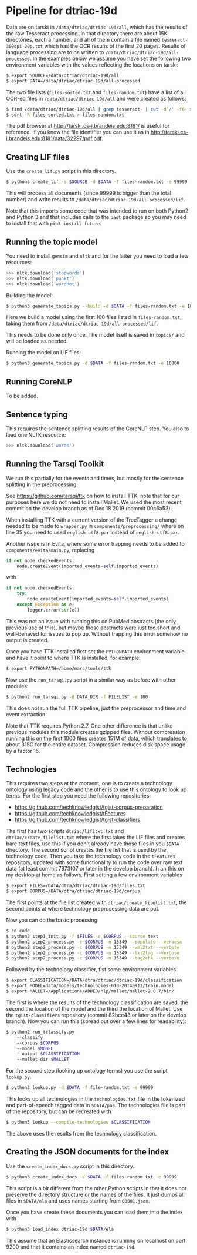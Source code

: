 # Pipeline for dtriac-19d

Data are on tarski in `/data/dtriac/dtriac-19d/all`, which has the results of the raw Tesseract processing. In that directory there are about 15K directories, each a number, and all of them contain a file named `tesseract-300dpi-20p.txt` which has the OCR results of the first 20 pages. Results of language processing are to be written to  `/data/dtriac/dtriac-19d/all-processed`. In the examples below we assume you have set the following two environment variables with the values reflecting the locations on tarski:

```bash
$ export SOURCE=/data/dtriac/dtriac-19d/all
$ export DATA=/data/dtriac/dtriac-19d/all-processed
```


The two file lists (`files-sorted.txt` and `files-random.txt`) have a list of all OCR-ed files in `/data/dtriac/dtriac-19d/all` and were created as follows:

```bash
$ find /data/dtriac/dtriac-19d/all | grep tesseract- | cut -d'/' -f6- > files-sorted.txt
$ sort -R files-sorted.txt > files-random.txt
```

The pdf browser at http://tarski.cs-i.brandeis.edu:8181/ is useful for reference. If you know the file identifier you can use it as in http://tarski.cs-i.brandeis.edu:8181/data/32297/pdf.pdf.


## Creating LIF files

Use the `create_lif.py` script in this directory.

```bash
$ python3 create_lif -s $SOURCE -d $DATA -f files-random.txt -e 99999
```

This will process all documents (since 99999 is bigger than the total number) and write results to `/data/dtriac/dtriac-19d/all-processed/lif`.

Note that this imports some code that was intended to run on both Python2 and Python 3 and that includes calls to the `past` package so you may need to install that with `pip3 install future`.


## Running the topic model

You need to install `gensim` and `nltk` and for the latter you need to load a few resources:

```python
>>> nltk.download('stopwords')
>>> nltk.download('punkt')
>>> nltk.download('wordnet')
```

Building the model:

```bash
$ python3 generate_topics.py --build -d $DATA -f files-random.txt -e 100
```

Here we build a model using the first 100 files listed in `files-random.txt`, taking them from `/data/dtriac/dtriac-19d/all-processed/lif`.

This needs to be done only once. The model itself is saved in `topics/` and will be loaded as needed.

Running the model on LIF files:

```bash
$ python3 generate_topics.py -d $DATA -f files-random.txt -e 16000
```

## Running CoreNLP

To be added.


## Sentence typing

This requires the sentence splitting results of the CoreNLP step. You also to load one NLTK resource:

```python
>>> nltk.download('words')
```


## Running the Tarsqi Toolkit

We run this partially for the events and times, but mostly for the sentence splitting in the preprocessing.

See https://github.com/tarsqi/ttk on how to install TTK, note that for our purposes here we do not need to install Mallet. We used the most recent commit on the develop branch as of Dec 18 2019 (commit 00c6a53).

When installing TTK with a current version of the TreeTagger a change needed to be made to `wrapper.py` in `components/preprocessing/` where on line 35 you need to used `english-utf8.par` instead of `english-utf8.par`.

Another issue is in Evita, where some error trapping needs to be added to `components/evita/main.py`, replacing

```python
if not node.checkedEvents:
    node.createEvent(imported_events=self.imported_events)
```

with

```python
if not node.checkedEvents:
    try:
        node.createEvent(imported_events=self.imported_events)
    except Exception as e:
        logger.error(str(e))
```

This was not an issue with running this on PubMed abstracts (the only previous use of this), but maybe those abstracts were just too short and well-behaved for issues to pop up. Without trapping this error somehow no output is created.

Once you have TTK installed first set the `PYTHONPATH` environment variable and have it point to where TTK is installed, for example:

```bash
$ export PYTHONPATH=/home/marc/tools/ttk
```

Now use the `run_tarsqi.py` script in a similar way as before with other modules:

```bash
$ python2 run_tarsqi.py -d DATA_DIR -f FILELIST -e 100
```

This does not run the full TTK pipeline, just the preprocessor and time and event extraction.

Note that TTK requires Python 2.7. One other difference is that unlike previous modules this module creates gzipped files. Without compression running this on the first 1000 files creates 151M of data, which translates to about 315G for the entire dataset. Compression reduces disk space usage by a factor 15.


## Technologies

This requires two steps at the moment, one is to create a technology ontology using legacy code and the other is to use this ontology to look up terms. For the first step you need the following repositories:

- https://github.com/techknowledgist/tgist-corpus-preparation
- https://github.com/techknowledgist/tFeatures
- https://github.com/techknowledgist/tgist-classifiers

The first has two scripts `dtriac/lif2txt.txt` and `dtriac/create_filelist.txt` where the first takes the LIF files and creates bare text files, use this if you don't already have those files in you `$DATA` directory. The second script creates the file list that is used by the technology code. Then you take the technology code in the `tFeatures` repository, updated with some functionality to run the code over raw text data (at least commit 7973f07 or later in the develop branch). I ran this on my desktop at home as follows. First setting a few environment variables

```bash
$ export FILES=/DATA/dtra/dtriac/dtriac-19d/files.txt
$ export CORPUS=/DATA/dtra/dtriac/dtriac-19d/corpus
```

The first points at the file list created with `dtriac/create_filelist.txt`, the second points at where technology preprocessing data are put.

Now you can do the basic processing:

```bash
$ cd code
$ python2 step1_init.py -f $FILES -c $CORPUS --source text
$ python2 step2_process.py -c $CORPUS -n 15349 --populate --verbose
$ python2 step2_process.py -c $CORPUS -n 15349 --xml2txt --verbose
$ python2 step2_process.py -c $CORPUS -n 15349 --txt2tag --verbose
$ python2 step2_process.py -c $CORPUS -n 15349 --tag2chk --verbose
```

Followed by the technology classifier, fist some environment variables

```bash
$ export CLASSIFICATION=/DATA/dtra/dtriac/dtriac-19d/classification
$ export MODEL=data/models/technologies-010-20140911/train.model
$ export MALLET=/Applications/ADDED/nlp/mallet/mallet-2.0.7/bin/
```

The first is where the results of the technology classification are saved, the second the location of the model and the third the location of Mallet. Use the `tgist-classifiers` repository (commit 82bce43 or later on the develop branch). Now you can run this (spread out over a few lines for readability):

```bash
$ python2 run_tclassify.py
    --classify
    --corpus $CORPUS
    --model $MODEL
    --output $CLASSIFICATION
    --mallet-dir $MALLET
```

For the second step (looking up ontology terms) you use the script `lookup.py`.

```bash
$ python3 lookup.py -d $DATA -f file-random.txt -e 99999
```

This looks up all technologies in the `technologies.txt` file in the tokenized and part-of-speech tagged data in `$DATA/pos`. The technologies file is part of the repository, but can be recreated with

```bash
$ python3 lookup --compile-technologies $CLASSIFICATION
```

The above uses the results from the technology classification.


## Creating the JSON documents for the index

Use the `create_index_docs.py` script in this directory.

```bash
$ python3 create_index_docs -d $DATA -f files-random.txt -e 99999
```

This script is a bit different from the other Python scripts in that it does not preserve the directory structure or the names of the files. It just dumps all files in `$DATA/ela` and uses names starting from `00001.json`.

Once you have create these documents you can load them into the index with

```bash
$ python3 load_index dtriac-19d $DATA/ela
```

This assume that an Elasticsearch instance is running on localhost on port 9200 and that it contains an index named `dtriac-19d`.
